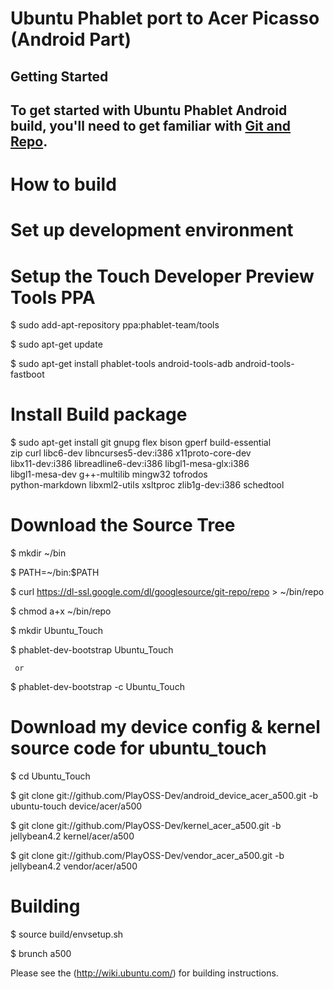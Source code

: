 Ubuntu Phablet port to Acer Picasso (Android Part)
======================================================

Getting Started
---------------
To get started with Ubuntu Phablet Android build, you'll need to get
familiar with [Git and Repo](http://source.android.com/download/using-repo).
------------

# How to build
# Set up  development environment

# Setup the Touch Developer Preview Tools PPA

   $ sudo add-apt-repository ppa:phablet-team/tools

   $ sudo apt-get update

   $ sudo apt-get install phablet-tools android-tools-adb android-tools-fastboot

# Install Build package

   $ sudo apt-get install git gnupg flex bison gperf build-essential \
     zip curl libc6-dev libncurses5-dev:i386 x11proto-core-dev \
     libx11-dev:i386 libreadline6-dev:i386 libgl1-mesa-glx:i386 \
     libgl1-mesa-dev g++-multilib mingw32 tofrodos \
     python-markdown libxml2-utils xsltproc zlib1g-dev:i386 schedtool

# Download the Source Tree
 
   $ mkdir ~/bin

   $ PATH=~/bin:$PATH

   $ curl https://dl-ssl.google.com/dl/googlesource/git-repo/repo > ~/bin/repo

   $ chmod a+x ~/bin/repo

   $ mkdir Ubuntu_Touch

   $ phablet-dev-bootstrap Ubuntu_Touch

     or

   $ phablet-dev-bootstrap -c Ubuntu_Touch

# Download my device config & kernel source code for ubuntu_touch

   $ cd Ubuntu_Touch

   $ git clone git://github.com/PlayOSS-Dev/android_device_acer_a500.git -b ubuntu-touch device/acer/a500

   $ git clone git://github.com/PlayOSS-Dev/kernel_acer_a500.git -b jellybean4.2 kernel/acer/a500

   $ git clone git://github.com/PlayOSS-Dev/vendor_acer_a500.git -b jellybean4.2 vendor/acer/a500

# Building
 
   $ source build/envsetup.sh
  
   $ brunch a500

Please see the (http://wiki.ubuntu.com/) for building instructions.

